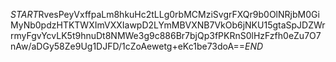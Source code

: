 $START$RvesPeyVxffpaLm8hkuHc2tLLg0rbMCMziSvgrFXQr9b0OlNRjbM0GiMyNb0pdzHTKTWXImVXXIawpD2LYmMBVXNB7VkOb6jNKU15gtaSpJDZWrrmyFgvYcvLK5t9hnuDt8NMWe3g9c886Br7bjQp3fPKRnS0lHzFzfh0eZu7O7nAw/aDGy58Ze9Ug1DJFD/1cZoAewetg+eKc1be73doA==$END$